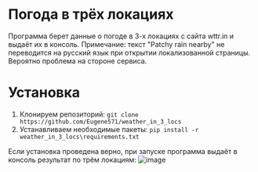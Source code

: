# Погода в трёх локациях

Программа берет данные о погоде в 3-х локациях с сайта wttr.in и выдаёт их в консоль.
Примечание: текст "Patchy rain nearby" не переводится на русский язык при открытии локализованной страницы. Вероятно проблема на стороне сервиса.

# Установка
1. Клонируем репозиторий: ``git clone https://github.com/Eugene571/weather_in_3_locs``
2. Устанавливаем необходимые пакеты: ``pip install -r weather_in_3_locs\requirements.txt``

Если установка проведена верно, при запуске программа выдаёт в консоль результат по трём локациям:
![image](https://github.com/user-attachments/assets/5adaad50-d1bd-4a6d-85d4-66ea132bb838)
